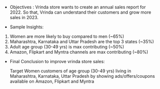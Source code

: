 * Objectives :
 Vrinda store wants to create an annual sales report for 2022. So that, Vrinda can understand their customers and grow more sales in 2023.

* Sample Insights:

 1) Women are more likely to buy compared to men (~65%)
 2) Maharashtra, Karnataka and Uttar Pradesh are the top 3 states  (~35%)
 3) Adult age group (30-49 yrs) is max contributing (~50%)
 4) Amazon, Flipkart and Myntra channels are max contributing (~80%)

* Final Conclusion to improve vrinda store sales:

  Target Women customers of age group (30-49 yrs) living in Maharashtra, Karnataka, Uttar Pradesh by showing ads/offers/coupons available on Amazon, Flipkart and Myntra
